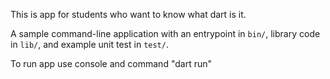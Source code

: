 This is app for students who want to know what dart is it.

A sample command-line application with an entrypoint in `bin/`, library code
in `lib/`, and example unit test in `test/`.

To run app use console and command "dart run"